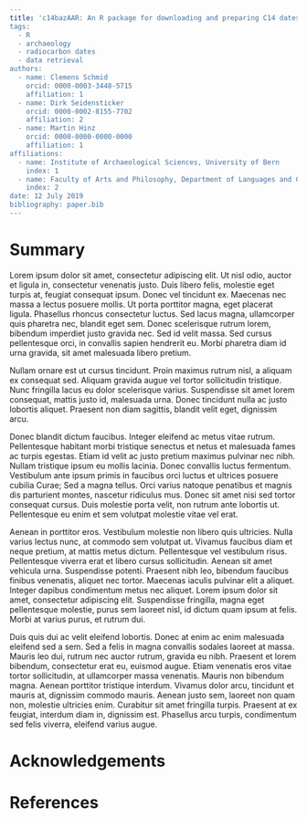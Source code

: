 ```yaml
---
title: 'c14bazAAR: An R package for downloading and preparing C14 dates from different source databases
tags:
  - R
  - archaeology
  - radiocarbon dates
  - data retrieval
authors:
  - name: Clemens Schmid
    orcid: 0000-0003-3448-5715
    affiliation: 1
  - name: Dirk Seidensticker
    orcid: 0000-0002-8155-7702
    affiliation: 2
  - name: Martin Hinz
    orcid: 0000-0000-0000-0000
    affiliation: 1
affiliations:
  - name: Institute of Archaeological Sciences, University of Bern
    index: 1
  - name: Faculty of Arts and Philosophy, Department of Languages and Cultures, Ghent University
    index: 2
date: 12 July 2019
bibliography: paper.bib
---
```


# Summary

Lorem ipsum dolor sit amet, consectetur adipiscing elit. Ut nisl odio, auctor et ligula in, consectetur venenatis justo. Duis libero felis, molestie eget turpis at, feugiat consequat ipsum. Donec vel tincidunt ex. Maecenas nec massa a lectus posuere mollis. Ut porta porttitor magna, eget placerat ligula. Phasellus rhoncus consectetur luctus. Sed lacus magna, ullamcorper quis pharetra nec, blandit eget sem. Donec scelerisque rutrum lorem, bibendum imperdiet justo gravida nec. Sed id velit massa. Sed cursus pellentesque orci, in convallis sapien hendrerit eu. Morbi pharetra diam id urna gravida, sit amet malesuada libero pretium.

Nullam ornare est ut cursus tincidunt. Proin maximus rutrum nisl, a aliquam ex consequat sed. Aliquam gravida augue vel tortor sollicitudin tristique. Nunc fringilla lacus eu dolor scelerisque varius. Suspendisse sit amet lorem consequat, mattis justo id, malesuada urna. Donec tincidunt nulla ac justo lobortis aliquet. Praesent non diam sagittis, blandit velit eget, dignissim arcu.

Donec blandit dictum faucibus. Integer eleifend ac metus vitae rutrum. Pellentesque habitant morbi tristique senectus et netus et malesuada fames ac turpis egestas. Etiam id velit ac justo pretium maximus pulvinar nec nibh. Nullam tristique ipsum eu mollis lacinia. Donec convallis luctus fermentum. Vestibulum ante ipsum primis in faucibus orci luctus et ultrices posuere cubilia Curae; Sed a magna tellus. Orci varius natoque penatibus et magnis dis parturient montes, nascetur ridiculus mus. Donec sit amet nisi sed tortor consequat cursus. Duis molestie porta velit, non rutrum ante lobortis ut. Pellentesque eu enim et sem volutpat molestie vitae vel erat.

Aenean in porttitor eros. Vestibulum molestie non libero quis ultricies. Nulla varius lectus nunc, at commodo sem volutpat ut. Vivamus faucibus diam et neque pretium, at mattis metus dictum. Pellentesque vel vestibulum risus. Pellentesque viverra erat et libero cursus sollicitudin. Aenean sit amet vehicula urna. Suspendisse potenti. Praesent nibh leo, bibendum faucibus finibus venenatis, aliquet nec tortor. Maecenas iaculis pulvinar elit a aliquet. Integer dapibus condimentum metus nec aliquet. Lorem ipsum dolor sit amet, consectetur adipiscing elit. Suspendisse fringilla, magna eget pellentesque molestie, purus sem laoreet nisl, id dictum quam ipsum at felis. Morbi at varius purus, et rutrum dui.

Duis quis dui ac velit eleifend lobortis. Donec at enim ac enim malesuada eleifend sed a sem. Sed a felis in magna convallis sodales laoreet at massa. Mauris leo dui, rutrum nec auctor rutrum, gravida eu nibh. Praesent et lorem bibendum, consectetur erat eu, euismod augue. Etiam venenatis eros vitae tortor sollicitudin, at ullamcorper massa venenatis. Mauris non bibendum magna. Aenean porttitor tristique interdum. Vivamus dolor arcu, tincidunt et mauris at, dignissim commodo mauris. Aenean justo sem, laoreet non quam non, molestie ultricies enim. Curabitur sit amet fringilla turpis. Praesent at ex feugiat, interdum diam in, dignissim est. Phasellus arcu turpis, condimentum sed felis viverra, eleifend varius augue.

# Acknowledgements

# References
